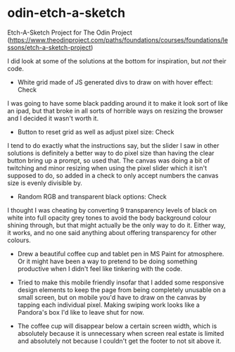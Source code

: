 # odin-etch-a-sketch
Etch-A-Sketch Project for The Odin Project
(https://www.theodinproject.com/paths/foundations/courses/foundations/lessons/etch-a-sketch-project)


I did look at some of the solutions at the bottom for inspiration, but *not* their code.


- White grid made of JS generated divs to draw on with hover effect: Check

I was going to have some black padding around it to make it look sort of like an ipad, but that
broke in all sorts of horrible ways on resizing the browser and I decided it wasn't worth it.


- Button to reset grid as well as adjust pixel size: Check

I tend to do exactly what the instructions say, but the slider I saw in other solutions is
definitely a better way to do pixel size than having the clear button bring up a prompt, so
used that.
The canvas was doing a bit of twitching and minor resizing when using the pixel slider which
it isn't supposed to do, so added in a check to only accept numbers the canvas size is evenly
divisible by.


- Random RGB and transparent black options: Check

I thought I was cheating by converting 9 transparency levels of black on white into full
opacity grey tones to avoid the body background colour shining through, but that might actually
be the only way to do it. Either way, it works, and no one said anything about offering
transparency for other colours.


- Drew a beautiful coffee cup and tablet pen in MS Paint for atmosphere. Or it might have been
a way to pretend to be doing something productive when I didn't feel like tinkering with the
code. 


- Tried to make this mobile friendly insofar that I added some responsive design elements to
keep the page from being completely unusable on a small screen, but on mobile you'd have to
draw on the canvas by tapping each individual pixel. Making swiping work looks like a
Pandora's box I'd like to leave shut for now.


- The coffee cup will disappear below a certain screen width, which is absolutely because
it is unnecessary when screen real estate is limited and absolutely not because I couldn't
get the footer to not sit above it. 

